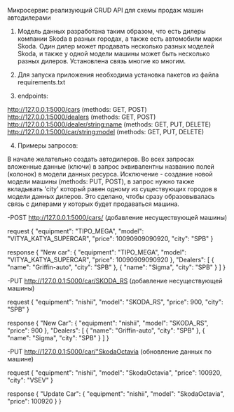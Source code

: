 Микросервис реализующий CRUD API для схемы продаж машин автодилерами

1) Модель данных разработана таким образом, что есть дилеры компании Skoda в разных городах, а также есть автомобили марки Skoda. Один дилер может продавать несколько разных моделей Skoda, и также у одной модели машины может быть несколько разных дилеров. Установлена связь многие ко многим.

2) Для запуска приложения необходима установка пакетов из файла requirements.txt

3) endpoints:

http://127.0.0.1:5000/cars (methods: GET, POST)
http://127.0.0.1:5000/dealers (methods: GET, POST)      
http://127.0.0.1:5000/dealer/<string:name> (methods: GET, PUT, DELETE)
http://127.0.0.1:5000/car/<string:model> (methods: GET, PUT, DELETE)

4) Примеры запросов:

В начале желательно создать автодилеров.
Во всех запросах вложенные данные (ключи) в запрос эквивалентны названию полей (колонок) в модели данных ресурса.
Исключение - создание новой модели машины (methods: PUT, POST), в запрос нужно также вкладывать 'city' который равен одному из существующих городов в модели данных дилеров. Это сделано, чтобы сразу образовывалась связь с дилерами у которых будет продаваться машина.

-POST http://127.0.0.1:5000/cars/ (добавление несуществующей машины)

request
{
    "equipment": "TIPO_MEGA",
    "model": "VITYA_KATYA_SUPERCAR",
    "price": 10090909090920,
    "city": "SPB"
}

response
{
    "New car": {
        "equipment": "TIPO_MEGA",
        "model": "VITYA_KATYA_SUPERCAR",
        "price": 10090909090920
    },
    "Dealers": [
        {
            "name": "Griffin-auto",
            "city": "SPB"
        },
        {
            "name": "Sigma",
            "city": "SPB"
        }
    ]
}

-PUT http://127.0.0.1:5000/car/SKODA_RS (добавление несуществующей машины)
 
 request
 {
    "equipment": "nishii",
    "model": "SKODA_RS",
    "price": 900,
    "city": "SPB"
}

response
{
    "New Car": {
        "equipment": "nishii",
        "model": "SKODA_RS",
        "price": 900
    },
    "Dealers": [
        {
            "name": "Griffin-auto",
            "city": "SPB"
        },
        {
            "name": "Sigma",
            "city": "SPB"
        }
    ]
}

-PUT http://127.0.0.1:5000/car/"SkodaOctavia (обновление данных по машине)

request
{
    "equipment": "nishii",
    "model": "SkodaOctavia",
    "price": 100920,
    "city": "VSEV"
}

response
{
    "Update Car": {
        "equipment": "nishii",
        "model": "SkodaOctavia",
        "price": 100920
    }
}